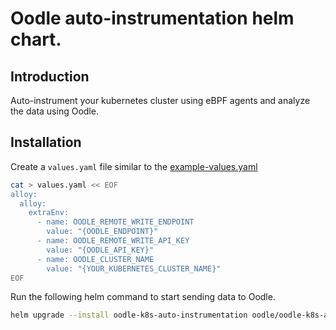 # Oodle auto-instrumentation helm chart.

## Introduction
Auto-instrument your kubernetes cluster using eBPF agents and
analyze the data using Oodle.

## Installation
Create a `values.yaml` file similar to the [example-values.yaml](./example-values.yaml)

```bash
cat > values.yaml << EOF
alloy:
  alloy:
    extraEnv:
      - name: OODLE_REMOTE_WRITE_ENDPOINT
        value: "{OODLE_ENDPOINT}"
      - name: OODLE_REMOTE_WRITE_API_KEY
        value: "{OODLE_API_KEY}"
      - name: OODLE_CLUSTER_NAME
        value: "{YOUR_KUBERNETES_CLUSTER_NAME}"
EOF
```

Run the following helm command to start sending data to Oodle.
```bash
helm upgrade --install oodle-k8s-auto-instrumentation oodle/oodle-k8s-auto-instrumentation --values values.yaml --namespace oodle-instrumentation --create-namespace
```


